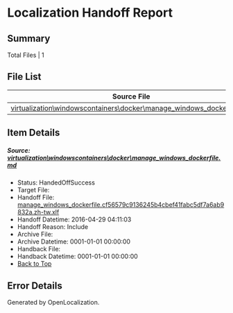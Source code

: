 # <a name='report-top'></a> Localization Handoff Report

## Summary
 Total Files | 1

## File List
 Source File | Status | Details 
 ----------- | ------ | ------- 
 [virtualization\windowscontainers\docker\manage_windows_dockerfile.md](https://github.com/Microsoft/Virtualization-Documentation-Private/blob/23448393e34b3d80aa9150b94eeb836da4d70a41/virtualization/windowscontainers/docker/manage_windows_dockerfile.md) | HandedOffSuccess | [Details](#6e8378ee0fbeabc5ec636e7344e90e24e05f809a244)

## Item Details
##### <a name='6e8378ee0fbeabc5ec636e7344e90e24e05f809a244'></a> Source: [virtualization\windowscontainers\docker\manage_windows_dockerfile.md](https://github.com/Microsoft/Virtualization-Documentation-Private/blob/23448393e34b3d80aa9150b94eeb836da4d70a41/virtualization/windowscontainers/docker/manage_windows_dockerfile.md)
* Status: HandedOffSuccess
* Target File: 
* Handoff File: [manage_windows_dockerfile.cf56579c9136245b4cbef41fabc5df7a6ab9832a.zh-tw.xlf](https://github.com/Microsoft/Virtualization-Documentation-Private.handoff/blob/bee99344b496310ef8bb3acd9d8a04806b2f1d98/ol-handoff/Microsoft/Virtualization-Documentation-Private.zh-tw/live/manage_windows_dockerfile.cf56579c9136245b4cbef41fabc5df7a6ab9832a.zh-tw.xlf)
* Handoff Datetime: 2016-04-29 04:11:03
* Handoff Reason: Include
* Archive File: 
* Archive Datetime: 0001-01-01 00:00:00
* Handback File: 
* Handback Datetime: 0001-01-01 00:00:00
* [Back to Top](#report-top)


## Error Details

Generated by OpenLocalization.

